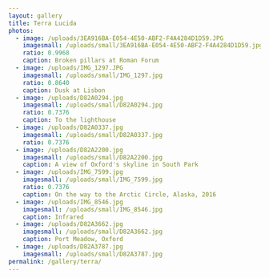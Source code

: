 ```yaml
---
layout: gallery
title: Terra Lucida
photos:
  - image: /uploads/3EA916BA-E054-4E50-ABF2-F4A4284D1D59.JPG
    imagesmall: /uploads/small/3EA916BA-E054-4E50-ABF2-F4A4284D1D59.jpg
    ratio: 0.9968
    caption: Broken pillars at Roman Forum
  - image: /uploads/IMG_1297.JPG
    imagesmall: /uploads/small/IMG_1297.jpg
    ratio: 0.8640
    caption: Dusk at Lisbon
  - image: /uploads/D82A0294.jpg
    imagesmall: /uploads/small/D82A0294.jpg
    ratio: 0.7376
    caption: To the lighthouse
  - image: /uploads/D82A0337.jpg
    imagesmall: /uploads/small/D82A0337.jpg
    ratio: 0.7376
  - image: /uploads/D82A2200.jpg
    imagesmall: /uploads/small/D82A2200.jpg
    caption: A view of Oxford's skyline in South Park
  - image: /uploads/IMG_7599.jpg
    imagesmall: /uploads/small/IMG_7599.jpg
    ratio: 0.7376
    caption: On the way to the Arctic Circle, Alaska, 2016
  - image: /uploads/IMG_8546.jpg
    imagesmall: /uploads/small/IMG_8546.jpg
    caption: Infrared
  - image: /uploads/D82A3662.jpg
    imagesmall: /uploads/small/D82A3662.jpg
    caption: Port Meadow, Oxford
  - image: /uploads/D82A3787.jpg
    imagesmall: /uploads/small/D82A3787.jpg
permalink: /gallery/terra/
---
```

